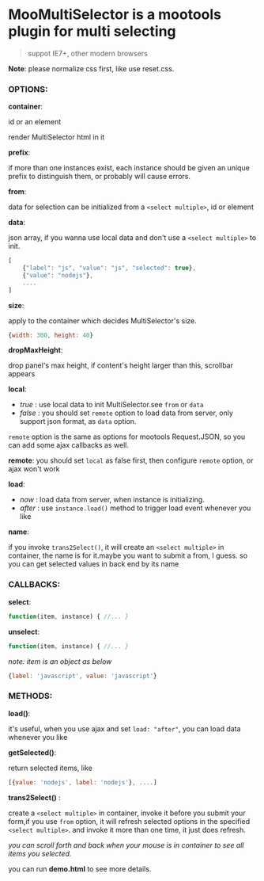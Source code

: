 ﻿# MooMultiSelector is a mootools plugin for multi selecting

> suppot IE7+, other modern browsers

**Note**: please normalize css first, like use reset.css.

### OPTIONS:

**container**: 

id or an element

render MultiSelector html in it 

**prefix**: 

if more than one instances exist, each instance should be given an unique prefix to distinguish them, or probably will cause errors.
	  
**from**: 

data for selection can be initialized from a `<select multiple>`, id or element 

**data**: 

json array, if you wanna use local data and don't use a `<select multiple>` to init.
	  
```js
[
	{"label": "js", "value": "js", "selected": true},
	{"value": "nodejs"},
 	....
]
```

**size**: 

apply to the container which decides MultiSelector's size. 

```js 
{width: 300, height: 40}
```

**dropMaxHeight**: 

drop panel's max height, if content's height larger than this, scrollbar appears 

**local**: 

- *true*  : use local data to init MultiSelector.see `from` or `data`
- *false* : you should set `remote` option to load data from server, only support json format, as `data` option.

`remote` option is the same as options for mootools Request.JSON, so you can add some ajax callbacks as well. 

**remote**: 
you should set `local` as false first, then configure `remote` option, or ajax won't work
	 
**load**: 
	
- *now* : load data from server, when instance is initializing.
- *after* : use `instance.load()` method to trigger load event whenever you like
	
**name**: 

if you invoke `trans2Select()`, it will create an `<select multiple>` in container, the name is for it.maybe you want to submit a from, I guess. so you can get selected values in back end by its name

### CALLBACKS:

**select**: 

```js
function(item, instance) { //... } 
```

**unselect**: 

```js
function(item, instance) { //... } 
```

*note: item is an object as below* 

```js
{label: 'javascript', value: 'javascript'}
```

### METHODS:

**load()**: 

it's useful, when you use ajax and set `load: "after"`, you can load data whenever you like

**getSelected()**: 

return selected items, like 

```js
[{value: 'nodejs', label: 'nodejs'}, ....]
```

**trans2Select()** : 

create a `<select multiple>` in container, invoke it before you submit your form,if you use `from` option, it will refresh selected options in the specified `<select multiple>`. and invoke it more than one time, it just does refresh.

*you can scroll forth and back when your mouse is in container to see all items you selected.* 

you can run **demo.html** to see more details.     

